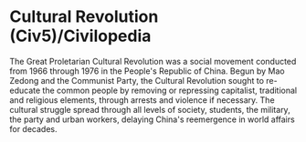 # Cultural Revolution (Civ5)/Civilopedia

The Great Proletarian Cultural Revolution was a social movement conducted from 1966 through 1976 in the People's Republic of China. Begun by Mao Zedong and the Communist Party, the Cultural Revolution sought to re-educate the common people by removing or repressing capitalist, traditional and religious elements, through arrests and violence if necessary. The cultural struggle spread through all levels of society, students, the military, the party and urban workers, delaying China's reemergence in world affairs for decades.